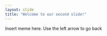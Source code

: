```yaml
---
layout: slide
title: "Welcome to our second slide!"
---
```

Insert meme here.
Use the left arrow to go back

